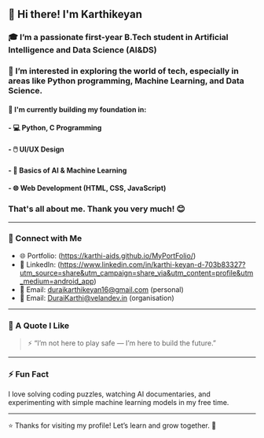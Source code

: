 ## 👋 Hi there! I'm Karthikeyan

### 🎓 I’m a passionate first-year **B.Tech student in Artificial Intelligence and Data Science (AI&DS)**  

### 🚀 I’m interested in exploring the world of tech, especially in areas like **Python programming**, **Machine Learning**, and **Data Science**.  


#### 🧠 I'm currently building my foundation in:

#### - 💻 Python, C Programming  
#### - 🖱️ UI/UX Design  
#### - 🧠 Basics of AI & Machine Learning  
#### - 🌐 Web Development (HTML, CSS, JavaScript)  

### That's all about me. Thank you very much! 😊

---

### 🔗 Connect with Me
- 🌐 Portfolio:
(https://karthi-aids.github.io/MyPortFolio/)
- 💼 LinkedIn: (https://www.linkedin.com/in/karthi-keyan-d-703b83327?utm_source=share&utm_campaign=share_via&utm_content=profile&utm_medium=android_app)
- 📧 Email: duraikarthikeyan16@gmail.com (personal)
- 📧 Email: DuraiKarthi@velandev.in (organisation)

---

### 🌟 A Quote I Like
> ⚡ “I’m not here to play safe — I’m here to build the future.”

---

### ⚡ Fun Fact
I love solving coding puzzles, watching AI documentaries, and experimenting with simple machine learning models in my free time.

---

⭐️ Thanks for visiting my profile! Let’s learn and grow together. 🚀
